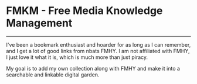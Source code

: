 # FMKM - Free Media Knowledge Management
----

I've been a bookmark enthusiast and hoarder for as long as I can remember, and I get a lot of good links from nbats FMHY. I am not affiliated with FMHY, I just love it what it is, which is much more than just piracy. 

My goal is to add my own collection along with FMHY and make it into a searchable and linkable digital garden.